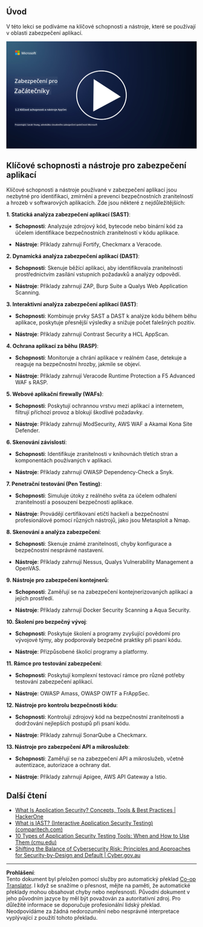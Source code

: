 <!--
CO_OP_TRANSLATOR_METADATA:
{
  "original_hash": "790a3fa7e535ec60bb51bde13e759781",
  "translation_date": "2025-09-03T21:23:27+00:00",
  "source_file": "5.2 AppSec key capabilities.md",
  "language_code": "cs"
}
-->
## Úvod

V této lekci se podíváme na klíčové schopnosti a nástroje, které se používají v oblasti zabezpečení aplikací.

[![Sledujte video](../../translated_images/5-2_placeholder.35d943b10c4c6018ebe2bbdb7706a0d739ce9e54bdb35eaf2ad644d43f4cec60.cs.png)](https://learn-video.azurefd.net/vod/player?id=b562daa7-ab92-4cf4-a6dd-6b6a506edfac)

## Klíčové schopnosti a nástroje pro zabezpečení aplikací

Klíčové schopnosti a nástroje používané v zabezpečení aplikací jsou nezbytné pro identifikaci, zmírnění a prevenci bezpečnostních zranitelností a hrozeb v softwarových aplikacích. Zde jsou některé z nejdůležitějších:

**1. Statická analýza zabezpečení aplikací (SAST)**:

- **Schopnosti**: Analyzuje zdrojový kód, bytecode nebo binární kód za účelem identifikace bezpečnostních zranitelností v kódu aplikace.

- **Nástroje**: Příklady zahrnují Fortify, Checkmarx a Veracode.

**2. Dynamická analýza zabezpečení aplikací (DAST)**:

- **Schopnosti**: Skenuje běžící aplikaci, aby identifikovala zranitelnosti prostřednictvím zasílání vstupních požadavků a analýzy odpovědí.

- **Nástroje**: Příklady zahrnují ZAP, Burp Suite a Qualys Web Application Scanning.

**3. Interaktivní analýza zabezpečení aplikací (IAST)**:

- **Schopnosti**: Kombinuje prvky SAST a DAST k analýze kódu během běhu aplikace, poskytuje přesnější výsledky a snižuje počet falešných pozitiv.

- **Nástroje**: Příklady zahrnují Contrast Security a HCL AppScan.

**4. Ochrana aplikací za běhu (RASP)**:

- **Schopnosti**: Monitoruje a chrání aplikace v reálném čase, detekuje a reaguje na bezpečnostní hrozby, jakmile se objeví.

- **Nástroje**: Příklady zahrnují Veracode Runtime Protection a F5 Advanced WAF s RASP.

**5. Webové aplikační firewally (WAFs)**:

- **Schopnosti**: Poskytují ochrannou vrstvu mezi aplikací a internetem, filtrují příchozí provoz a blokují škodlivé požadavky.

- **Nástroje**: Příklady zahrnují ModSecurity, AWS WAF a Akamai Kona Site Defender.

**6. Skenování závislostí**:

- **Schopnosti**: Identifikuje zranitelnosti v knihovnách třetích stran a komponentách používaných v aplikaci.

- **Nástroje**: Příklady zahrnují OWASP Dependency-Check a Snyk.

**7. Penetrační testování (Pen Testing)**:

- **Schopnosti**: Simuluje útoky z reálného světa za účelem odhalení zranitelností a posouzení bezpečnosti aplikace.

- **Nástroje**: Provádějí certifikovaní etičtí hackeři a bezpečnostní profesionálové pomocí různých nástrojů, jako jsou Metasploit a Nmap.

**8. Skenování a analýza zabezpečení**:

- **Schopnosti**: Skenuje známé zranitelnosti, chyby konfigurace a bezpečnostní nesprávné nastavení.

- **Nástroje**: Příklady zahrnují Nessus, Qualys Vulnerability Management a OpenVAS.

**9. Nástroje pro zabezpečení kontejnerů**:

- **Schopnosti**: Zaměřují se na zabezpečení kontejnerizovaných aplikací a jejich prostředí.

- **Nástroje**: Příklady zahrnují Docker Security Scanning a Aqua Security.

**10. Školení pro bezpečný vývoj**:

- **Schopnosti**: Poskytuje školení a programy zvyšující povědomí pro vývojové týmy, aby podporovaly bezpečné praktiky při psaní kódu.

- **Nástroje**: Přizpůsobené školicí programy a platformy.

**11. Rámce pro testování zabezpečení**:

- **Schopnosti**: Poskytují komplexní testovací rámce pro různé potřeby testování zabezpečení aplikací.

- **Nástroje**: OWASP Amass, OWASP OWTF a FrAppSec.

**12. Nástroje pro kontrolu bezpečnosti kódu**:

- **Schopnosti**: Kontrolují zdrojový kód na bezpečnostní zranitelnosti a dodržování nejlepších postupů při psaní kódu.

- **Nástroje**: Příklady zahrnují SonarQube a Checkmarx.

**13. Nástroje pro zabezpečení API a mikroslužeb**:

- **Schopnosti**: Zaměřují se na zabezpečení API a mikroslužeb, včetně autentizace, autorizace a ochrany dat.

- **Nástroje**: Příklady zahrnují Apigee, AWS API Gateway a Istio.

## Další čtení

- [What Is Application Security? Concepts, Tools & Best Practices | HackerOne](https://www.hackerone.com/knowledge-center/what-application-security-concepts-tools-best-practices)
- [What is IAST? (Interactive Application Security Testing) (comparitech.com)](https://www.comparitech.com/net-admin/what-is-iast/)
- [10 Types of Application Security Testing Tools: When and How to Use Them (cmu.edu)](https://insights.sei.cmu.edu/blog/10-types-of-application-security-testing-tools-when-and-how-to-use-them/)
- [Shifting the Balance of Cybersecurity Risk: Principles and Approaches for Security-by-Design and Default | Cyber.gov.au](https://www.cyber.gov.au/about-us/view-all-content/publications/principles-and-approaches-for-security-by-design-and-default)

---

**Prohlášení**:  
Tento dokument byl přeložen pomocí služby pro automatický překlad [Co-op Translator](https://github.com/Azure/co-op-translator). I když se snažíme o přesnost, mějte na paměti, že automatické překlady mohou obsahovat chyby nebo nepřesnosti. Původní dokument v jeho původním jazyce by měl být považován za autoritativní zdroj. Pro důležité informace se doporučuje profesionální lidský překlad. Neodpovídáme za žádná nedorozumění nebo nesprávné interpretace vyplývající z použití tohoto překladu.